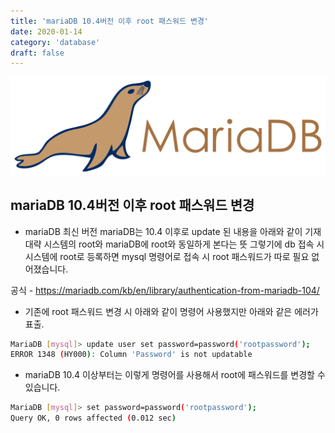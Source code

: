 ```yaml
---
title: 'mariaDB 10.4버전 이후 root 패스워드 변경'
date: 2020-01-14
category: 'database'
draft: false
---
```


![](./images/banner/mariaDB.png)

## mariaDB 10.4버전 이후 root 패스워드 변경

- mariaDB 최신 버전
mariaDB는 10.4 이후로 update 된 내용을 아래와 같이 기재
대략 시스템의 root와 mariaDB에 root와 동일하게 본다는 뜻
그렇기에 db 접속 시 시스템에 root로 등록하면 mysql 명령어로 접속 시
root 패스워드가 따로 필요 없어졌습니다.

공식 - https://mariadb.com/kb/en/library/authentication-from-mariadb-104/

- 기존에 root 패스워드 변경 시 아래와 같이 명령어 사용했지만 아래와 같은 에러가 표출.

```sh
MariaDB [mysql]> update user set password=password('rootpassword');
ERROR 1348 (HY000): Column 'Password' is not updatable
```


- mariaDB 10.4 이상부터는 이렇게 명령어를 사용해서 root에 패스워드를 변경할 수 있습니다.

```sh
MariaDB [mysql]> set password=password('rootpassword');
Query OK, 0 rows affected (0.012 sec)
```